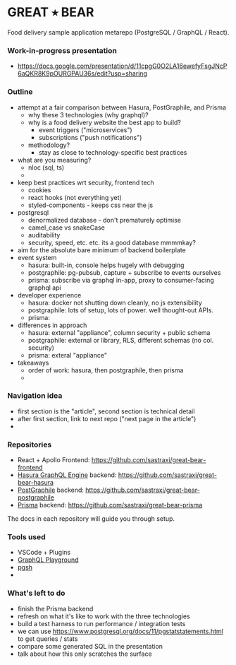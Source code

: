# GREAT ⭑ BEAR
Food delivery sample application metarepo (PostgreSQL / GraphQL / React).

### Work-in-progress presentation
* https://docs.google.com/presentation/d/11cpgG0O2LA16ewefyFsgJNcP6aQKR8K9pOURGPAU36s/edit?usp=sharing

### Outline
* attempt at a fair comparison between Hasura, PostGraphile, and Prisma 
  * why these 3 technologies (why graphql)?
  * why is a food delivery website the best app to build?
    * event triggers ("microservices")
    * subscriptions ("push notifications")
  * methodology?
    * stay as close to technology-specific best practices
* what are you measuring? 
  * nloc (sql, ts)
  * 
* keep best practices wrt security, frontend tech
  * cookies
  * react hooks (not everything yet)
  * styled-components - keeps css near the js
* postgresql
  * denormalized database - don't prematurely optimise
  * camel_case vs snakeCase
  * auditability
  * security, speed, etc. etc. its a good database mmmmkay?
* aim for the absolute bare minimum of backend boilerplate
* event system
  * hasura: built-in, console helps hugely with debugging
  * postgraphile: pg-pubsub, capture + subscribe to events ourselves
  * prisma: subscribe via graphql in-app, proxy to consumer-facing graphql api
* developer experience
  * hasura: docker not shutting down cleanly, no js extensibility
  * postgraphile: lots of setup, lots of power. well thought-out APIs.
  * prisma: 
* differences in approach
  * hasura: external "appliance", column security + public schema
  * postgraphile: external or library, RLS, different schemas (no col. security)
  * prisma: exteral "appliance"
* takeaways
  * order of work: hasura, then postgraphile, then prisma
  * 

### Navigation idea
* first section is the "article", second section is technical detail
* after first section, link to next repo ("next page in the article")
* 

### Repositories
* React + Apollo Frontend: https://github.com/sastraxi/great-bear-frontend
* [Hasura GraphQL Engine](https://github.com/hasura/graphql-engine) backend: https://github.com/sastraxi/great-bear-hasura
* [PostGraphile](https://postgraphile.org) backend: https://github.com/sastraxi/great-bear-postgraphile
* [Prisma](https://www.prisma.io/) backend: https://github.com/sastraxi/great-bear-prisma

The docs in each repository will guide you through setup.

### Tools used
* VSCode + Plugins
* [GraphQL Playground](https://github.com/prisma/graphql-playground)
* [pgsh](https://github.com/sastraxi/pgsh)
* 

### What's left to do
* finish the Prisma backend
* refresh on what it's like to work with the three technologies
* build a test harness to run performance / integration tests
* we can use https://www.postgresql.org/docs/11/pgstatstatements.html to get queries / stats
* compare some generated SQL in the presentation
* talk about how this only scratches the surface
